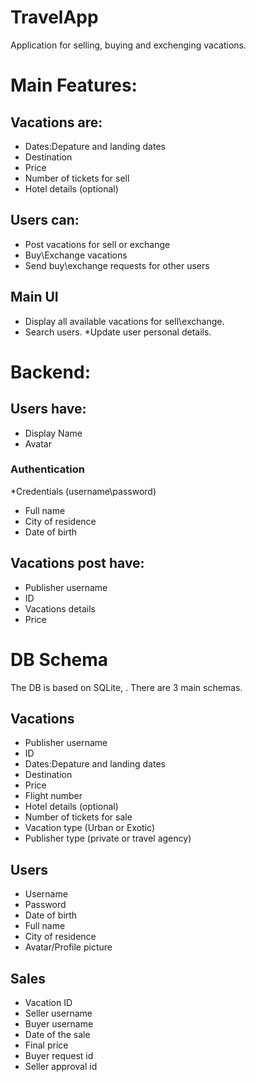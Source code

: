 # TravelApp
Application for selling, buying and exchenging vacations.

# Main Features:

## Vacations are:
* Dates:Depature and landing dates
* Destination
* Price
* Number of tickets for sell
* Hotel details (optional)

## Users can:
* Post vacations for sell or exchange
* Buy\Exchange vacations
* Send buy\exchange requests for other users

## Main UI
* Display all available vacations for sell\exchange.
* Search users.
*Update user personal details.

# Backend:

## Users have:
* Display Name
* Avatar
### Authentication
  *Credentials (username\password)
* Full name
* City of residence
* Date of birth

## Vacations post have:
* Publisher username
* ID
* Vacations details
* Price

# DB Schema
The DB is based on SQLite, . There are 3 main schemas.

## Vacations
* Publisher username
* ID
* Dates:Depature and landing dates
* Destination
* Price
* Flight number
* Hotel details (optional)
* Number of tickets for sale
* Vacation type (Urban or Exotic)
* Publisher type (private or travel agency)


## Users
* Username
* Password
* Date of birth
* Full name
* City of residence
* Avatar/Profile picture

## Sales
* Vacation ID
* Seller username
* Buyer username
* Date of the sale
* Final price
* Buyer request id
* Seller approval id
